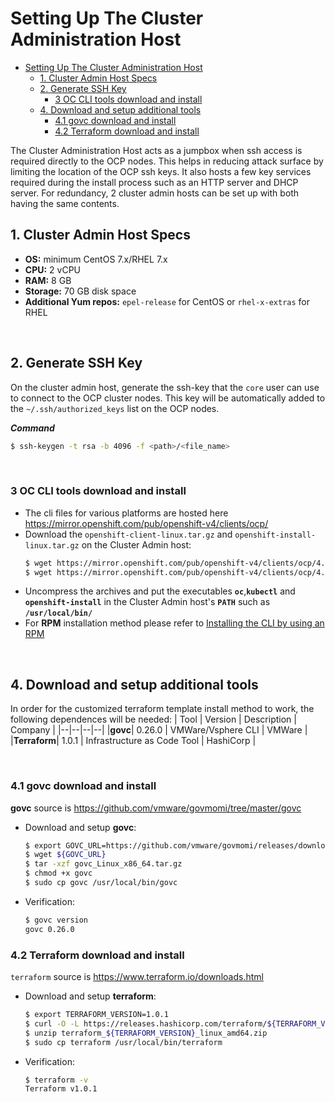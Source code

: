 # Setting Up The Cluster Administration Host

- [Setting Up The Cluster Administration Host](#setting-up-the-cluster-administration-host)
  - [1. Cluster Admin Host Specs](#1-cluster-admin-host-specs)
  - [2. Generate SSH Key](#2-generate-ssh-key)
    - [3 OC CLI tools download and install](#3-oc-cli-tools-download-and-install)
  - [4. Download and setup additional tools](#4-download-and-setup-additional-tools)
    - [4.1 govc download and install](#41-govc-download-and-install)
    - [4.2 Terraform download and install](#42-terraform-download-and-install)

The Cluster Administration Host acts as a jumpbox when ssh access is required directly to the OCP nodes. This helps in reducing attack surface by limiting the location of the OCP ssh keys. It also hosts a few key services required during the install process such as an HTTP server and DHCP server. For redundancy, 2 cluster admin hosts can be set up with both having the same contents.

## 1. Cluster Admin Host Specs

- **OS:** minimum CentOS 7.x/RHEL 7.x
- **CPU:** 2 vCPU
- **RAM:** 8 GB
- **Storage:** 70 GB disk space
- **Additional Yum repos:** `epel-release` for CentOS or `rhel-x-extras` for RHEL

<br />

## 2. Generate SSH Key

On the cluster admin host, generate the ssh-key that the `core` user can use to connect to the OCP cluster nodes. This key will be automatically added to the `~/.ssh/authorized_keys` list on the OCP nodes.

***Command***
``` bash
$ ssh-keygen -t rsa -b 4096 -f <path>/<file_name>
```

<br />

### 3 OC CLI tools download and install
- The cli files for various platforms are hosted here https://mirror.openshift.com/pub/openshift-v4/clients/ocp/
- Download the `openshift-client-linux.tar.gz` and `openshift-install-linux.tar.gz` on the Cluster Admin host:
  ``` bash
  $ wget https://mirror.openshift.com/pub/openshift-v4/clients/ocp/4.7.19/openshift-client-linux-4.7.19.tar.gz
  $ wget https://mirror.openshift.com/pub/openshift-v4/clients/ocp/4.7.19/openshift-install-linux-4.7.19.tar.gz
  ```
- Uncompress the archives and put the executables **`oc`**,**`kubectl`** and **`openshift-install`** in the Cluster Admin host's **`PATH`** such as **`/usr/local/bin/`**
- For **RPM** installation method please refer to [Installing the CLI by using an RPM](https://docs.openshift.com/container-platform/4.7/cli_reference/openshift_cli/getting-started-cli.html#cli-installing-cli-rpm_cli-developer-commands)

<br />

## 4. Download and setup additional tools

In order for the customized terraform template install method to work, the following dependences will be needed:
| Tool | Version | Description | Company |
|--|--|--|--|
|**govc**| 0.26.0 | VMWare/Vsphere CLI | VMWare |
|**Terraform**| 1.0.1 | Infrastructure as Code Tool | HashiCorp |

<br />

### 4.1 govc download and install
**govc** source is https://github.com/vmware/govmomi/tree/master/govc
- Download and setup **govc**:
  ```bash
  $ export GOVC_URL=https://github.com/vmware/govmomi/releases/download/v0.26.0/govc_Linux_x86_64.tar.gz
  $ wget ${GOVC_URL}
  $ tar -xzf govc_Linux_x86_64.tar.gz
  $ chmod +x govc
  $ sudo cp govc /usr/local/bin/govc
  ```
- Verification:
  ``` bash
  $ govc version
  govc 0.26.0
  ```

### 4.2 Terraform download and install
`terraform` source is https://www.terraform.io/downloads.html
- Download and setup **terraform**:
  ``` bash
  $ export TERRAFORM_VERSION=1.0.1
  $ curl -O -L https://releases.hashicorp.com/terraform/${TERRAFORM_VERSION}/terraform_${TERRAFORM_VERSION}_linux_amd64.zip
  $ unzip terraform_${TERRAFORM_VERSION}_linux_amd64.zip
  $ sudo cp terraform /usr/local/bin/terraform
  ```
- Verification:
  ``` bash
  $ terraform -v
  Terraform v1.0.1
  ```